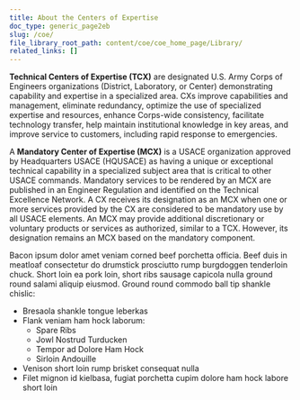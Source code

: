 ```yaml
---
title: About the Centers of Expertise
doc_type: generic_page2eb
slug: /coe/
file_library_root_path: content/coe/coe_home_page/Library/
related_links: []
---
```

**Technical Centers of Expertise (TCX)** are designated U.S. Army Corps of Engineers organizations (District, Laboratory, or Center) demonstrating capability and expertise in a specialized area. CXs improve capabilities and management, eliminate redundancy, optimize the use of specialized expertise and resources, enhance Corps-wide consistency, facilitate technology transfer, help maintain institutional knowledge in key areas, and improve service to customers, including rapid response to emergencies. 

A **Mandatory Center of Expertise (MCX)** is a USACE organization approved by Headquarters USACE (HQUSACE) as having a unique or exceptional technical capability in a specialized subject area that is critical to other USACE commands.  Mandatory services to be rendered by an MCX are published in an Engineer Regulation and identified on the Technical Excellence Network.  A CX receives its designation as an MCX when one or more services provided by the CX are considered to be mandatory use by all USACE elements.  An MCX may provide additional discretionary or voluntary products or services as authorized, similar to a TCX. However, its designation remains an MCX based on the mandatory component.

Bacon ipsum dolor amet veniam corned beef porchetta officia. Beef duis in meatloaf consectetur do drumstick prosciutto rump burgdoggen tenderloin chuck. Short loin ea pork loin, short ribs sausage capicola nulla ground round salami aliquip eiusmod. Ground round commodo ball tip shankle chislic:
- Bresaola shankle tongue leberkas
- Flank veniam ham hock laborum:
  - Spare Ribs
  - Jowl Nostrud Turducken
  - Tempor ad Dolore Ham Hock
  - Sirloin Andouille
- Venison short loin rump brisket consequat nulla
- Filet mignon id kielbasa, fugiat porchetta cupim dolore ham hock labore short loin
